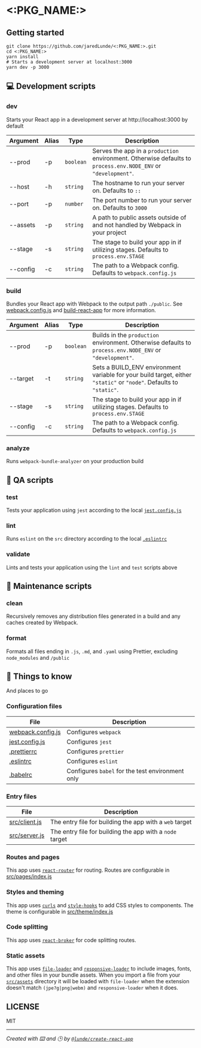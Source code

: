 # <:PKG_NAME:>

## Getting started

```shell script
git clone https://github.com/jaredLunde/<:PKG_NAME:>.git
cd <:PKG_NAME:>
yarn install
# Starts a development server at localhost:3000
yarn dev -p 3000
```

## 💻 Development scripts

### dev

Starts your React app in a development server at http://localhost:3000 by default

| Argument | Alias | Type |  Description |
| --- | --- | --- | --- |
| --prod | -p | `boolean` | Serves the app in a `production` environment. Otherwise defaults to `process.env.NODE_ENV` or `"development"`. |  
| --host <host> | -h | `string` | The hostname to run your server on. Defaults to `::` |
| --port <port> | -p | `number` | The port number to run your server on. Defaults to `3000` |
| --assets <assets> | -p | `string` | A path to public assets outside of and not handled by Webpack in your project |
| --stage <stage> | -s  | `string` | The stage to build your app in if utilizing stages. Defaults to `process.env.STAGE` |
| --config <config> | -c  | `string` | The path to a Webpack config. Defaults to `webpack.config.js` |

### build

Bundles your React app with Webpack to the output path `./public`. 
See [webpack.config.js](tree/master/webpack.config.js) and [build-react-app](https://github.com/jaredLunde/lunde/tree/master/packages/build-react-app)
for more information.

| Argument | Alias | Type |  Description |
| --- | --- | --- | --- |
| --prod | -p | `boolean` | Builds in the `production` environment. Otherwise defaults to `process.env.NODE_ENV` or `"development"`. |  
| --target <target> | -t | `string` | Sets a BUILD_ENV environment variable for your build target, either `"static"` or `"node"`. Defaults to `"static"`. |
| --stage <stage> | -s  | `string` | The stage to build your app in if utilizing stages. Defaults to `process.env.STAGE` |
| --config <config> | -c  | `string` | The path to a Webpack config. Defaults to `webpack.config.js` |

### analyze
Runs `webpack-bundle-analyzer` on your production build

## 🚥 QA scripts

### test
Tests your application using `jest` according to the local [`jest.config.js`](tree/master/jest.config.js)

### lint
Runs `eslint` on the `src` directory according to the local [`.eslintrc`](tree/master/.eslintrc)

### validate
Lints and tests your application using the `lint` and `test` scripts above

## 🧹 Maintenance scripts

### clean
Recursively removes any distribution files generated in a build and any caches
created by Webpack. 

### format
Formats all files ending in `.js`, `.md`, and `.yaml` using Prettier, excluding
`node_modules` and `/public`

## 🌳 Things to know
And places to go

### Configuration files
| File | Description |
| --- | --- |
| [webpack.config.js](tree/master/webpack.config.js) | Configures `webpack` |
| [jest.config.js](tree/master/jest.config.js) | Configures `jest` |
| [.prettierrc](tree/master/prettierrc) | Configures `prettier` |
| [.eslintrc](tree/master/eslintrc) | Configures `eslint` |
| [.babelrc](tree/master/babelrc) | Configures `babel` for the test environment only |

### Entry files
| File | Description |
| --- | --- |
| [src/client.js](tree/master/src/client.js) | The entry file for building the app with a `web` target |
| [src/server.js](tree/master/src/server.js) | The entry file for building the app with a `node` target |

### Routes and pages
This app uses [`react-router`](https://reacttraining.com/react-router/web/guides/quick-start) for routing. 
Routes are configurable in [src/pages/index.js](tree/master/src/pages/index.js)

### Styles and theming
This app uses [`curls`](https://github.com/jaredLunde/curls) and [`style-hooks`](https://style-hooks.jaredlunde.com) 
to add CSS styles to components. The theme is configurable in [src/theme/index.js](tree/master/src/theme/index.js)

### Code splitting
This app uses [`react-broker`](https://github.com/jaredLunde/react-broker) for code splitting routes.

### Static assets
This app uses [`file-loader`](https://www.npmjs.com/package/file-loader) and [`responsive-loader`](https://www.npmjs.com/package/responsive-loader) 
to include images, fonts, and other files in your bundle assets. When you import a file from your
[`src/assets`](tree/master/src/pages/index.js) directory it will be loaded with `file-loader` when the
extension doesn't match `(jpe?g|png|webm)` and `responsive-loader` when it does.

## LICENSE
MIT

---

*Created with ⌨️ and 🕒 by [`@lunde/create-react-app`](https://github.com/jaredLunde/lunde/tree/master/packages/create-react-app)*
